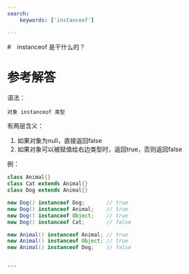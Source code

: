 ```yaml
---
search:
    keywords: ['instanceof']

---
```





#　instanceof 是干什么的？

# 参考解答

语法：

```
对象 instanceof 类型
```

有两层含义：
1. 如果对象为null，直接返回false
2. 如果对象可以被赋值给右边类型时，返回true，否则返回false

例：
```java
class Animal{}
class Cat extends Animal{}
class Dog extends Animal{}

new Dog() instanceof Dog;       // true
new Dog() instanceof Animal;    // true
new Dog() instanceof Object;    // true
new Dog() instanceof Cat;       // false

new Animal() instanceof Animal; // true
new Animal() instanceof Object; // true
new Animal() instanceof Dog;    // false


```





```

---

